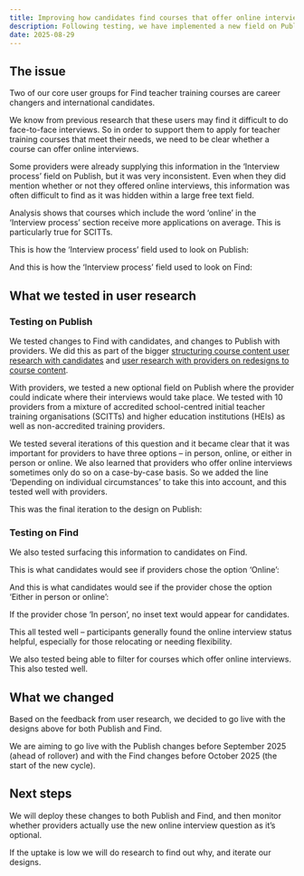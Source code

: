 ```yaml
---
title: Improving how candidates find courses that offer online interviews 
description: Following testing, we have implemented a new field on Publish asking where the interviews will take place
date: 2025-08-29 
--- 
```

## The issue

Two of our core user groups for Find teacher training courses are career changers and international candidates.

We know from previous research that these users may find it difficult to do face-to-face interviews. So in order to support them to apply for teacher training courses that meet their needs, we need to be clear whether a course can offer online interviews.

Some providers were already supplying this information in the ‘Interview process’ field on Publish, but it was very inconsistent. Even when they did mention whether or not they offered online interviews, this information was often difficult to find as it was hidden within a large free text field.

Analysis shows that courses which include the word ‘online’ in the ‘Interview process’ section receive more applications on average. This is particularly true for SCITTs.

This is how the ‘Interview process’ field used to look on Publish:

And this is how the ‘Interview process’ field used to look on Find:

## What we tested in user research

### Testing on Publish

We tested changes to Find with candidates, and changes to Publish with providers. We did this as part of the bigger [structuring course content user research with candidates]( /find-teacher-training/structuring-couse-content-user-research-with-candidates/) and [user research with providers on redesigns to course content]( /publish-teacher-training-courses/user-research-with-provider-on-redesigns-to-course-content/).

With providers, we tested a new optional field on Publish where the provider could indicate where their interviews would take place. We tested with 10 providers from a mixture of accredited school-centred initial teacher training organisations (SCITTs) and higher education institutions (HEIs) as well as non-accredited training providers.  

We tested several iterations of this question and it became clear that it was important for providers to have three options – in person, online, or either in person or online. We also learned that providers who offer online interviews sometimes only do so on a case-by-case basis. So we added the line ‘Depending on individual circumstances’ to take this into account, and this tested well with providers.

This was the final iteration to the design on Publish:

### Testing on Find

We also tested surfacing this information to candidates on Find.

This is what candidates would see if providers chose the option ‘Online’:

And this is what candidates would see if the provider chose the option ‘Either in person or online’:

If the provider chose ‘In person’, no inset text would appear for candidates.

This all tested well – participants generally found the online interview status helpful, especially for those relocating or needing flexibility.

We also tested being able to filter for courses which offer online interviews. This also tested well.

## What we changed

Based on the feedback from user research, we decided to go live with the designs above for both Publish and Find.

We are aiming to go live with the Publish changes before September 2025 (ahead of rollover) and with the Find changes before October 2025 (the start of the new cycle).

## Next steps

We will deploy these changes to both Publish and Find, and then monitor whether providers actually use the new online interview question as it’s optional.

If the uptake is low we will do research to find out why, and iterate our designs.
